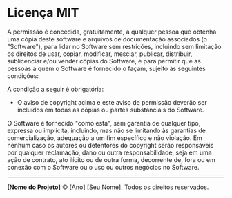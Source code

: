 # Licença MIT

A permissão é concedida, gratuitamente, a qualquer pessoa que obtenha uma cópia deste software e arquivos de documentação associados (o "Software"), para lidar no Software sem restrições, incluindo sem limitação os direitos de usar, copiar, modificar, mesclar, publicar, distribuir, sublicenciar e/ou vender cópias do Software, e para permitir que as pessoas a quem o Software é fornecido o façam, sujeito às seguintes condições:

A condição a seguir é obrigatória:

- O aviso de copyright acima e este aviso de permissão deverão ser incluídos em todas as cópias ou partes substanciais do Software.

O Software é fornecido "como está", sem garantia de qualquer tipo, expressa ou implícita, incluindo, mas não se limitando às garantias de comercialização, adequação a um fim específico e não violação. Em nenhum caso os autores ou detentores do copyright serão responsáveis por qualquer reclamação, dano ou outra responsabilidade, seja em uma ação de contrato, ato ilícito ou de outra forma, decorrente de, fora ou em conexão com o Software ou o uso ou outros negócios no Software.

---

**[Nome do Projeto]** © [Ano] [Seu Nome]. Todos os direitos reservados.
